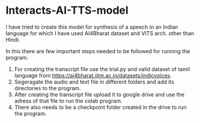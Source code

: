 # Interacts-AI-TTS-model

I have tried to create this model for synthesis of a speech in an Indian language for which I have used AI4Bharat dataset and VITS arch. other than Hindi.

In this there are few important steps needed to be followed for running the program.

1. For creating the transcript file use the trial.py and valid dataset of tamil language from https://ai4bharat.iitm.ac.in/datasets/indicvoices.
2. Segeragate the audio and text file in different folders and add its directories to the program.
3. After creating the transcript file upload it to google drive and use the adress of that file to run the colab program.
4. There also needs to be a checkpoint folder created in the drive to run the program.
